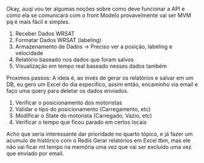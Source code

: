 Okay, auqi vou ter algumas noções sobre como deve funcionar a API e como ela se comunicará com o front
Modelo provavelmente vai ser MVM pq é mais fácil e simples.

1. Receber Dados WRSAT
2. Formatar Dados WRSAT (labeling)
3. Armazenamento de Dados -> Preciso ver a posição, labeling e velocidade
4. Relatório baseado nos dados que foram salvos
5. Visualização em tempo real baseado nesses dados também


Proximos passos:
A ideia é, ao invés de gerar os relatórios e salvar em um DB, eu gero um Excel do dia especifico, assim então, encaminho via email e faço uma query para deletar os dados enviados.

1. Verificar o posicionamento dos motoristas
2. Validar o tipo do posicionamento (Carregamento, etc)
3. Modificar o State do motorista (Carregado, Vazio, etc)
4. Verificar o tempo que ficou parado em certos locais 

Acho que seria interessante dar prioridade no quarto tópico, e já fazer um acumulo de histórico com o Redis
Gerar relatórios em Excel tbm, mas ele não vai ficar mt tempo na memória uma vez que vai ser excluído uma vez que enviado por email.

